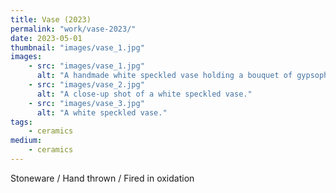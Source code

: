 ```yaml
---
title: Vase (2023)
permalink: "work/vase-2023/"
date: 2023-05-01
thumbnail: "images/vase_1.jpg"
images:
    - src: "images/vase_1.jpg"
      alt: "A handmade white speckled vase holding a bouquet of gypsophila."
    - src: "images/vase_2.jpg"
      alt: "A close-up shot of a white speckled vase."
    - src: "images/vase_3.jpg"
      alt: "A white speckled vase."
tags: 
    - ceramics
medium: 
    - ceramics
---
```


Stoneware / Hand thrown / Fired in oxidation